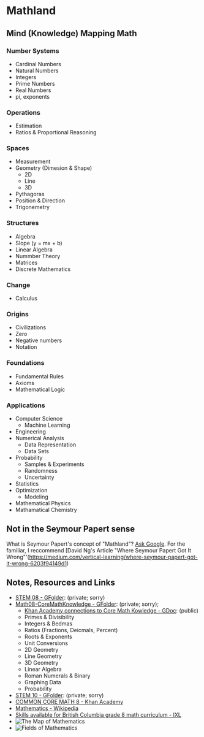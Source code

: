 # Mathland

## Mind (Knowledge) Mapping Math
### Number Systems
- Cardinal Numbers
- Natural Numbers
- Integers
- Prime Numbers
- Real Numbers
- pi, exponents
### Operations
- Estimation
- Ratios & Proportional Reasoning
### Spaces
- Measurement
- Geometry (Dimesion & Shape)
  - 2D
  - Line
  - 3D
- Pythagoras
- Position & Direction
- Trigonemetry
### Structures
- Algebra
- Slope (y = mx + b)
- Linear Algebra
- Nummber Theory
- Matrices
- Discrete Mathematics
### Change
- Calculus
### Origins
- Civilizations
- Zero
- Negative numbers
- Notation
### Foundations
- Fundamental Rules
- Axioms
- Mathematical Logic
### Applications
- Computer Science
  - Machine Learning
- Engineering
- Numerical Analysis
  - Data Representation
  - Data Sets
- Probability
  - Samples & Experiments
  - Randomness
  - Uncertainty
- Statistics
- Optimization
  - Modeling
- Mathematical Physics
- Mathamatical Chemistry


## Not in the Seymour Papert sense
What is Seymour Papert's concept of "Mathland"? [Ask Google](https://www.google.ca/search?q=seymour+papert+mathland&rlz=1C1CHBF_enCA700CA700&ei=GHX1WdDnLdPWjwOguIn4DA&start=10&sa=N&biw=1050&bih=1510).  For the familiar, I reccommend [David Ng's Article "Where Seymour Papert Got It Wrong"'(https://medium.com/vertical-learning/where-seymour-papert-got-it-wrong-6203f94149d1)

## Notes, Resources and Links
- [STEM 08 - GFolder](https://drive.google.com/open?id=0BysMfTbvAUUVZ0hyaXM3dl9pbEU): \(private; sorry\)
- [Math08-CoreMathKnowledge - GFolder](https://drive.google.com/open?id=0BysMfTbvAUUVdG1ocURvZ25VZ2M): \(private; sorry\); 
  - [Khan Academy connections to Core Math Kowledge - GDoc](https://docs.google.com/a/templeton.vsb.bc.ca/document/d/15cuYA1b0t1rbqUwtXAmGYbcUTBXtg9IN_44adxvVayw/edit?usp=sharing): \(public\)
  - Primes & Divisibility
  - Integers & Bedmas
  - Ratios \(Fractions, Deicmals, Percent\)
  - Roots & Exponents
  - Unit Conversions
  - 2D Geometry
  - Line Geometry
  - 3D Geometry
  - Linear Algebra
  - Roman Numerals & Binary
  - Graphing Data
  - Probability
- [STEM 10 - GFolder](https://drive.google.com/open?id=0BysMfTbvAUUVNktGZTNESU40WHc): \(private; sorry\)
- [COMMON CORE MATH 8 - Khan Academy](https://www.khanacademy.org/commoncore/grade-8-G)
- [Mathematics - Wikipedia](https://en.wikipedia.org/wiki/Mathematics)
- [Skills available for British Columbia grade 8 math curriculum - IXL](https://ca.ixl.com/standards/british-columbia/math/grade-8)
- ![The Map of Mathematics](https://i.imgur.com/27b2z8K.jpg)
- ![Fields of Mathematics](http://www.gogeometry.com/education/mathematics_mind_map.gif)

